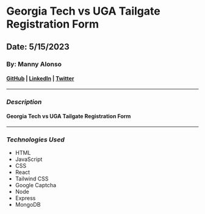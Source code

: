 # Georgia Tech vs UGA Tailgate Registration Form 

## Date: 5/15/2023

### By: Manny Alonso

#### [GitHub](https://github.com/mannyaalonso) | [LinkedIn](https://www.linkedin.com/in/mannyaalonso) | [Twitter](https://twitter.com/mannyaalonso)

---

### **_Description_**

#### Georgia Tech vs UGA Tailgate Registration Form 

---

### **_Technologies Used_**

- HTML
- JavaScript
- CSS
- React
- Tailwind CSS
- Google Captcha
- Node
- Express
- MongoDB